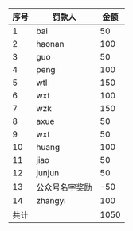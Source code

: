 |序号|罚款人|金额
|---- | ------ | --|
|1|bai| 50
|2|haonan|100
|3|guo|50
|4|peng|100
|5|wtl|150
|6|wxt|100
|7|wzk|150
|8|axue|50
|9|wxt|50
|10|huang|100
|11|jiao|50
|12|junjun|50
|13|公众号名字奖励|-50
|14|zhangyi|100
|共计||1050
